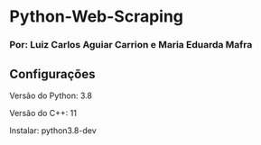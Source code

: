 <h1> Python-Web-Scraping </h1>
<h3> Por: Luiz Carlos Aguiar Carrion e Maria Eduarda Mafra </h3>

<h2> Configurações </h2>

<p> Versão do Python: 3.8 </p>
<p> Versão do C++: 11 </p>
<p> Instalar: python3.8-dev </p>
